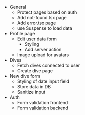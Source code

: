 - General
  - Protect pages based on auth
  - Add not-found.tsx page
  - Add error.tsx page
  - use Suspense to load data
- Profile page
  - Edit user data form
    - Styling
    - Add server action
  - Image upload for avatars
- Dives
  - Fetch dives connected to user
  - Create dive page
- New dive form
  - Styling of date input field
  - Store data in DB
  - Sanitize input
- Auth
  - Form validation frontend
  - Form validation backend
